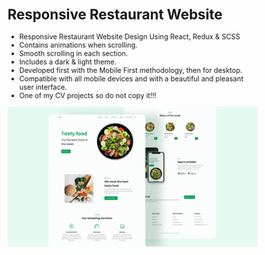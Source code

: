 # Responsive Restaurant Website

- Responsive Restaurant Website Design Using React, Redux & SCSS
- Contains animations when scrolling.
- Smooth scrolling in each section.
- Includes a dark & light theme.
- Developed first with the Mobile First methodology, then for desktop.
- Compatible with all mobile devices and with a beautiful and pleasant user interface.
- One of my CV projects so do not copy it!!!

![preview img](/preview.png)
